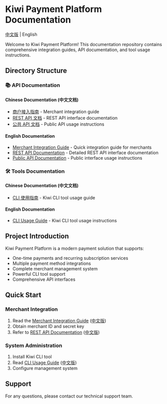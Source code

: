 # Kiwi Payment Platform Documentation

[中文版](./README_cn.md) | English

Welcome to Kiwi Payment Platform! This documentation repository contains comprehensive integration guides, API documentation, and tool usage instructions.

## Directory Structure

### 📚 API Documentation

#### Chinese Documentation (中文文档)
- [商户接入指南](./api/MERCHANT_cn.md) - Merchant integration guide
- [REST API 文档](./api/REST_API_cn.md) - REST API interface documentation
- [公共 API 文档](./api/PUB_API_cn.md) - Public API usage instructions

#### English Documentation
- [Merchant Integration Guide](./api/MERCHANT_en.md) - Quick integration guide for merchants
- [REST API Documentation](./api/REST_API_en.md) - Detailed REST API interface documentation
- [Public API Documentation](./api/PUB_API_en.md) - Public interface usage instructions

### 🛠️ Tools Documentation

#### Chinese Documentation (中文文档)
- [CLI 使用指南](./cli/CLI_cn.md) - Kiwi CLI tool usage guide

#### English Documentation
- [CLI Usage Guide](./cli/CLI_en.md) - Kiwi CLI tool usage instructions

## Project Introduction

Kiwi Payment Platform is a modern payment solution that supports:

- One-time payments and recurring subscription services
- Multiple payment method integrations
- Complete merchant management system
- Powerful CLI tool support
- Comprehensive API interfaces

## Quick Start

### Merchant Integration
1. Read the [Merchant Integration Guide](./api/MERCHANT_en.md) ([中文版](./api/MERCHANT_cn.md))
2. Obtain merchant ID and secret key
3. Refer to [REST API Documentation](./api/REST_API_en.md) ([中文版](./api/REST_API_cn.md))

### System Administration
1. Install Kiwi CLI tool
2. Read [CLI Usage Guide](./cli/CLI_en.md) ([中文版](./cli/CLI_cn.md))
3. Configure management system

## Support

For any questions, please contact our technical support team.